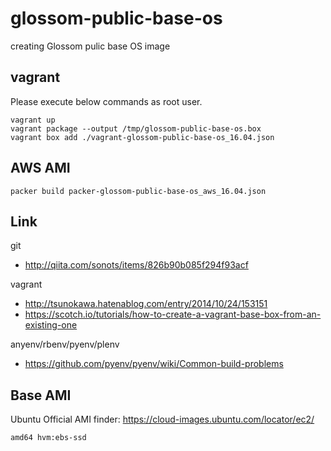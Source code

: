 # glossom-public-base-os

creating Glossom pulic base OS image

## vagrant

Please execute below commands as root user.

```
vagrant up
vagrant package --output /tmp/glossom-public-base-os.box
vagrant box add ./vagrant-glossom-public-base-os_16.04.json
```

## AWS AMI

```
packer build packer-glossom-public-base-os_aws_16.04.json
```

## Link

git

- http://qiita.com/sonots/items/826b90b085f294f93acf

vagrant

- http://tsunokawa.hatenablog.com/entry/2014/10/24/153151
- https://scotch.io/tutorials/how-to-create-a-vagrant-base-box-from-an-existing-one

anyenv/rbenv/pyenv/plenv

- https://github.com/pyenv/pyenv/wiki/Common-build-problems

## Base AMI

Ubuntu Official AMI finder: https://cloud-images.ubuntu.com/locator/ec2/

```
amd64 hvm:ebs-ssd
```
